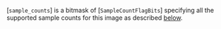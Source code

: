 [`sample_counts`] is a bitmask of [`SampleCountFlagBits`]
specifying all the supported sample counts for this image as described
[below](https://www.khronos.org/registry/vulkan/specs/1.3-extensions/html/vkspec.html#features-supported-sample-counts).